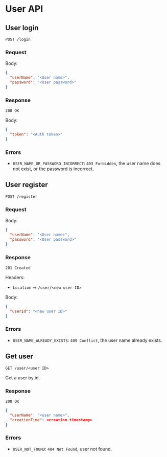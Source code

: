 # User API

## User login

`POST /login`

### Request

Body:

```json
{
  "userName": "<User name>",
  "password": "<User password>"
}
```

### Response

`200 OK`

Body:

```json
{
  "token": "<Auth token>"
}
```

### Errors

- `USER_NAME_OR_PASSWORD_INCORRECT`: `403 Forbidden`, the user name does not exist, or the password is incorrect.

## User register

`POST /register`

### Request

Body:

```json
{
  "userName": "<User name>",
  "password": "<User password>"
}
```

### Response

`201 Created`

Headers:
- `Location` => `/user/<new user ID>`

Body:
  
```json
{
  "userId": "<new user ID>"
}
```

### Errors

- `USER_NAME_ALREADY_EXISTS`: `409 Conflict`, the user name already exists.

## Get user

`GET /user/<user ID>`

Get a user by id.

### Response

`200 OK`

```json
{
  "userName": "<user name>",
  "creationTime": <creation timestamp>
}
```

### Errors

- `USER_NOT_FOUND`: `404 Not Found`, user not found.
